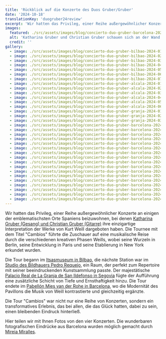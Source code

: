 ```yaml
---
title: 'Rückblick auf die Konzerte des Duos Gruber/Gruber'
date: '2024-10-18'
translationKey: 'duogruber24review'
excerpt: 'Wir hatten das Privileg, einer Reihe außergewöhnlicher Konzerte an einigen der emblematischsten Orte Spaniens beizuwohnen, bei denen Katharina Gruber und Christian Gruber ihre einzigartige Interpretation der Werke von Kurt Weill dargeboten haben.'
images:
  featured: ./src/assets/images/blog/concierto-duo-gruber-barcelona-2024-17.jpg
  alt: 'Katharina Gruber und Christian Gruber schauen sich an der Wand des Mies van der Rohe Pavillons lächelnd an'
  credit: ''
gallery:
  - image: ./src/assets/images/blog/concierto-duo-gruber-bilbao-2024-01.jpg
  - image: ./src/assets/images/blog/concierto-duo-gruber-bilbao-2024-02.jpg
  - image: ./src/assets/images/blog/concierto-duo-gruber-bilbao-2024-03.jpg
  - image: ./src/assets/images/blog/concierto-duo-gruber-bilbao-2024-04.jpg
  - image: ./src/assets/images/blog/concierto-duo-gruber-bilbao-2024-05.jpg
  - image: ./src/assets/images/blog/concierto-duo-gruber-bilbao-2024-06.jpg
  - image: ./src/assets/images/blog/concierto-duo-gruber-bilbao-2024-07.jpg
  - image: ./src/assets/images/blog/concierto-duo-gruber-alcala-2024-01.jpg
  - image: ./src/assets/images/blog/concierto-duo-gruber-alcala-2024-02.jpg
  - image: ./src/assets/images/blog/concierto-duo-gruber-alcala-2024-03.jpg
  - image: ./src/assets/images/blog/concierto-duo-gruber-alcala-2024-04.jpg
  - image: ./src/assets/images/blog/concierto-duo-gruber-alcala-2024-05.jpg
  - image: ./src/assets/images/blog/concierto-duo-gruber-alcala-2024-06.jpg
  - image: ./src/assets/images/blog/concierto-duo-gruber-granja-2024-01.jpg
  - image: ./src/assets/images/blog/concierto-duo-gruber-granja-2024-02.jpg
  - image: ./src/assets/images/blog/concierto-duo-gruber-granja-2024-03.jpg
  - image: ./src/assets/images/blog/concierto-duo-gruber-barcelona-2024-01.jpg
  - image: ./src/assets/images/blog/concierto-duo-gruber-barcelona-2024-02.jpg
  - image: ./src/assets/images/blog/concierto-duo-gruber-barcelona-2024-03.jpg
  - image: ./src/assets/images/blog/concierto-duo-gruber-barcelona-2024-04.jpg
  - image: ./src/assets/images/blog/concierto-duo-gruber-barcelona-2024-05.jpg
  - image: ./src/assets/images/blog/concierto-duo-gruber-barcelona-2024-06.jpg
  - image: ./src/assets/images/blog/concierto-duo-gruber-barcelona-2024-07.jpg
  - image: ./src/assets/images/blog/concierto-duo-gruber-barcelona-2024-08.jpg
  - image: ./src/assets/images/blog/concierto-duo-gruber-barcelona-2024-09.jpg
  - image: ./src/assets/images/blog/concierto-duo-gruber-barcelona-2024-10.jpg
  - image: ./src/assets/images/blog/concierto-duo-gruber-barcelona-2024-11.jpg
  - image: ./src/assets/images/blog/concierto-duo-gruber-barcelona-2024-12.jpg
  - image: ./src/assets/images/blog/concierto-duo-gruber-barcelona-2024-13.jpg
  - image: ./src/assets/images/blog/concierto-duo-gruber-barcelona-2024-14.jpg
  - image: ./src/assets/images/blog/concierto-duo-gruber-barcelona-2024-15.jpg
  - image: ./src/assets/images/blog/concierto-duo-gruber-barcelona-2024-16.jpg
  - image: ./src/assets/images/blog/concierto-duo-gruber-barcelona-2024-17.jpg
---
```


Wir hatten das Privileg, einer Reihe außergewöhnlicher Konzerte an einigen der emblematischsten Orte Spaniens beizuwohnen, bei denen [Katharina Gruber (Gesang) und Christian Gruber (Gitarre)](/de/kuenstler/duo-gruber/) ihre einzigartige Interpretation der Werke von Kurt Weill dargeboten haben. Die Tournee mit dem Titel "Cambios" führte die Zuschauer auf eine musikalische Reise durch die verschiedenen kreativen Phasen Weills, wobei seine Wurzeln in Berlin, seine Entwicklung in Paris und seine Etablierung in New York erkundet wurden.

Die Tour begann im [Itsasmuseum in Bilbao](/de/orte/itsasmuseum-bilbao/), die nächste Station war im [Studio des Bildhauers Pedro Requejo](/de/orte/arthouse-requejo/), ein Raum, der perfekt zum Repertoire mit seiner beeindruckenden Kunstsammlung passte. Der majestätische [Palacio Real de La Granja de San Ildefonso in Segovia](/de/orte/palacio-real-de-la-granja-de-san-ildefonso/) fügte der Aufführung eine zusätzliche Schicht von Tiefe und Ernsthaftigkeit hinzu. Die Tour endete im [Pabellón Mies van der Rohe in Barcelona](/de/orte/pabellon-mies-van-der-rohe/), wo die Modernität des Pavillons die Musik von Weill kontrastierte und gleichzeitig ergänzte.

Die Tour "Cambios" war nicht nur eine Reihe von Konzerten, sondern ein transformatives Erlebnis, das bei allen, die das Glück hatten, dabei zu sein, einen bleibenden Eindruck hinterließ.

Hier teilen wir mit Ihnen Fotos von den vier Konzerten. Die wunderbaren fotografischen Eindrücke aus Barcelona wurden möglich gemacht durch [Mireia Miralles](https://www.mireiamiralles.es/).
